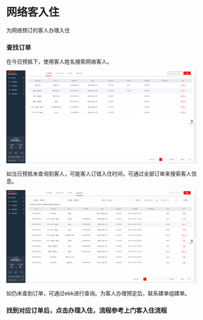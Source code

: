# 网络客入住

为网络预订的客人办理入住

### 查找订单

在今日预抵下，使用客人姓名搜索网络客人。

![&#x4F7F;&#x7528;&#x5BA2;&#x4EBA;&#x59D3;&#x540D;&#x641C;&#x7D22;&#x5BA2;&#x4EBA;&#x59D3;&#x540D;](../../.gitbook/assets/image%20%28312%29.png)

如当日预抵未查询到客人，可能客人订错入住时间，可通过全部订单来搜索客人信息。

![&#x70B9;&#x51FB;&#x5168;&#x90E8;&#x8BA2;&#x5355;&#xFF0C;&#x5207;&#x6362;&#x641C;&#x7D22;&#x8303;&#x56F4;](../../.gitbook/assets/image%20%28616%29.png)

  
如仍未查到订单，可通过ebk进行查询。为客人办理预定后，联系建单组建单。

### 找到对应订单后，点击办理入住，流程参考上门客入住流程



